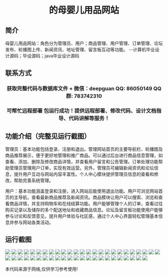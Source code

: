 <p><h1 align="center">的母婴儿用品网站</h1></p>

## 简介
母婴儿用品网站：角色分为管理员、用户；商品管理、用户管理、订单管理、论坛发布、轮播图上传、新闻资讯、地址管理、留言板互动等功能。    --计算机毕业设计源码；毕设源码；java毕业设计源码


## 联系方式
<p><h3 align="center">获取完整代码与数据库文件 + 微信：deepguan QQ: 86050149 QQ群: 783742310</h3></p>
<p><h3 align="center">可帮忙远程部署 包运行成功！提供远程部署、修改代码、设计文档指导、代码讲解等服务！</h3></p>

## 功能介绍（完整见运行截图）
管理员：基本功能包括登录、注册和退出。管理网站首页的主要导航栏、轮播图及商品推荐展示，便于更好地管理和推广商品。可以通过后台进行商品信息管理，如查看、添加、删除及修改商品详情，并查看用户留言和公告管理。订单处理功能帮助管理员管理用户订单，实现有效运营。另外，管理员可编辑新闻资讯和论坛信息，提升用户互动与网站内容丰富性。个人中心模块提供管理员信息的查看和修改，帮助完善系统管理。

用户：基本功能涵盖登录和注册，进入网站后能使用退出功能。用户可浏览网站首页的主导航，查看最新商品推荐及新闻资讯。商品模块让用户可以搜索、浏览和查看商品详情，并支持购物车和在线结算功能。用户能够管理个人的订单，查看过往购买记录以及储存的多个配送地址和收藏商品信息。论坛及留言板功能使用户能够参与讨论和反馈意见，提升用户体验与社区感，通过个人中心界面轻松管理基本信息并参与网站各类活动。


## 运行截图
![](https://bs-1329754181.cos.ap-shanghai.myqcloud.com/ssm/BabyProductsWebsite/img/001.jpg)
![](https://bs-1329754181.cos.ap-shanghai.myqcloud.com/ssm/BabyProductsWebsite/img/002.jpg)
![](https://bs-1329754181.cos.ap-shanghai.myqcloud.com/ssm/BabyProductsWebsite/img/003.jpg)
![](https://bs-1329754181.cos.ap-shanghai.myqcloud.com/ssm/BabyProductsWebsite/img/004.jpg)
![](https://bs-1329754181.cos.ap-shanghai.myqcloud.com/ssm/BabyProductsWebsite/img/005.jpg)
![](https://bs-1329754181.cos.ap-shanghai.myqcloud.com/ssm/BabyProductsWebsite/img/006.jpg)
![](https://bs-1329754181.cos.ap-shanghai.myqcloud.com/ssm/BabyProductsWebsite/img/007.jpg)
![](https://bs-1329754181.cos.ap-shanghai.myqcloud.com/ssm/BabyProductsWebsite/img/008.jpg)
![](https://bs-1329754181.cos.ap-shanghai.myqcloud.com/ssm/BabyProductsWebsite/img/009.jpg)
![](https://bs-1329754181.cos.ap-shanghai.myqcloud.com/ssm/BabyProductsWebsite/img/010.jpg)
![](https://bs-1329754181.cos.ap-shanghai.myqcloud.com/ssm/BabyProductsWebsite/img/011.jpg)
![](https://bs-1329754181.cos.ap-shanghai.myqcloud.com/ssm/BabyProductsWebsite/img/012.jpg)
![](https://bs-1329754181.cos.ap-shanghai.myqcloud.com/ssm/BabyProductsWebsite/img/013.jpg)
![](https://bs-1329754181.cos.ap-shanghai.myqcloud.com/ssm/BabyProductsWebsite/img/014.jpg)
![](https://bs-1329754181.cos.ap-shanghai.myqcloud.com/ssm/BabyProductsWebsite/img/015.jpg)
![](https://bs-1329754181.cos.ap-shanghai.myqcloud.com/ssm/BabyProductsWebsite/img/016.jpg)
![](https://bs-1329754181.cos.ap-shanghai.myqcloud.com/ssm/BabyProductsWebsite/img/017.jpg)
![](https://bs-1329754181.cos.ap-shanghai.myqcloud.com/ssm/BabyProductsWebsite/img/018.jpg)
![](https://bs-1329754181.cos.ap-shanghai.myqcloud.com/ssm/BabyProductsWebsite/img/019.jpg)
![](https://bs-1329754181.cos.ap-shanghai.myqcloud.com/ssm/BabyProductsWebsite/img/020.jpg)
![](https://bs-1329754181.cos.ap-shanghai.myqcloud.com/ssm/BabyProductsWebsite/img/021.jpg)
![](https://bs-1329754181.cos.ap-shanghai.myqcloud.com/ssm/BabyProductsWebsite/img/022.jpg)
![](https://bs-1329754181.cos.ap-shanghai.myqcloud.com/ssm/BabyProductsWebsite/img/023.jpg)
![](https://bs-1329754181.cos.ap-shanghai.myqcloud.com/ssm/BabyProductsWebsite/img/024.jpg)
![](https://bs-1329754181.cos.ap-shanghai.myqcloud.com/ssm/BabyProductsWebsite/img/025.jpg)
![](https://bs-1329754181.cos.ap-shanghai.myqcloud.com/ssm/BabyProductsWebsite/img/026.jpg)
![](https://bs-1329754181.cos.ap-shanghai.myqcloud.com/ssm/BabyProductsWebsite/img/027.jpg)
![](https://bs-1329754181.cos.ap-shanghai.myqcloud.com/ssm/BabyProductsWebsite/img/028.jpg)
![](https://bs-1329754181.cos.ap-shanghai.myqcloud.com/ssm/BabyProductsWebsite/img/029.jpg)
![](https://bs-1329754181.cos.ap-shanghai.myqcloud.com/ssm/BabyProductsWebsite/img/030.jpg)
![](https://bs-1329754181.cos.ap-shanghai.myqcloud.com/ssm/BabyProductsWebsite/img/031.jpg)
![](https://bs-1329754181.cos.ap-shanghai.myqcloud.com/ssm/BabyProductsWebsite/img/032.jpg)
![](https://bs-1329754181.cos.ap-shanghai.myqcloud.com/ssm/BabyProductsWebsite/img/033.jpg)
![](https://bs-1329754181.cos.ap-shanghai.myqcloud.com/ssm/BabyProductsWebsite/img/034.jpg)
![](https://bs-1329754181.cos.ap-shanghai.myqcloud.com/ssm/BabyProductsWebsite/img/035.jpg)
![](https://bs-1329754181.cos.ap-shanghai.myqcloud.com/ssm/BabyProductsWebsite/img/036.jpg)
![](https://bs-1329754181.cos.ap-shanghai.myqcloud.com/ssm/BabyProductsWebsite/img/037.jpg)
![](https://bs-1329754181.cos.ap-shanghai.myqcloud.com/ssm/BabyProductsWebsite/img/038.jpg)
![](https://bs-1329754181.cos.ap-shanghai.myqcloud.com/ssm/BabyProductsWebsite/img/039.jpg)
![](https://bs-1329754181.cos.ap-shanghai.myqcloud.com/ssm/BabyProductsWebsite/img/040.jpg)
![](https://bs-1329754181.cos.ap-shanghai.myqcloud.com/ssm/BabyProductsWebsite/img/041.jpg)
![](https://bs-1329754181.cos.ap-shanghai.myqcloud.com/ssm/BabyProductsWebsite/img/042.jpg)
![](https://bs-1329754181.cos.ap-shanghai.myqcloud.com/ssm/BabyProductsWebsite/img/043.jpg)
![](https://bs-1329754181.cos.ap-shanghai.myqcloud.com/ssm/BabyProductsWebsite/img/044.jpg)
![](https://bs-1329754181.cos.ap-shanghai.myqcloud.com/ssm/BabyProductsWebsite/img/045.jpg)
![](https://bs-1329754181.cos.ap-shanghai.myqcloud.com/ssm/BabyProductsWebsite/img/046.jpg)
![](https://bs-1329754181.cos.ap-shanghai.myqcloud.com/ssm/BabyProductsWebsite/img/047.jpg)
![](https://bs-1329754181.cos.ap-shanghai.myqcloud.com/ssm/BabyProductsWebsite/img/048.jpg)

<p>本代码来源于网络,仅供学习参考使用!</p>
